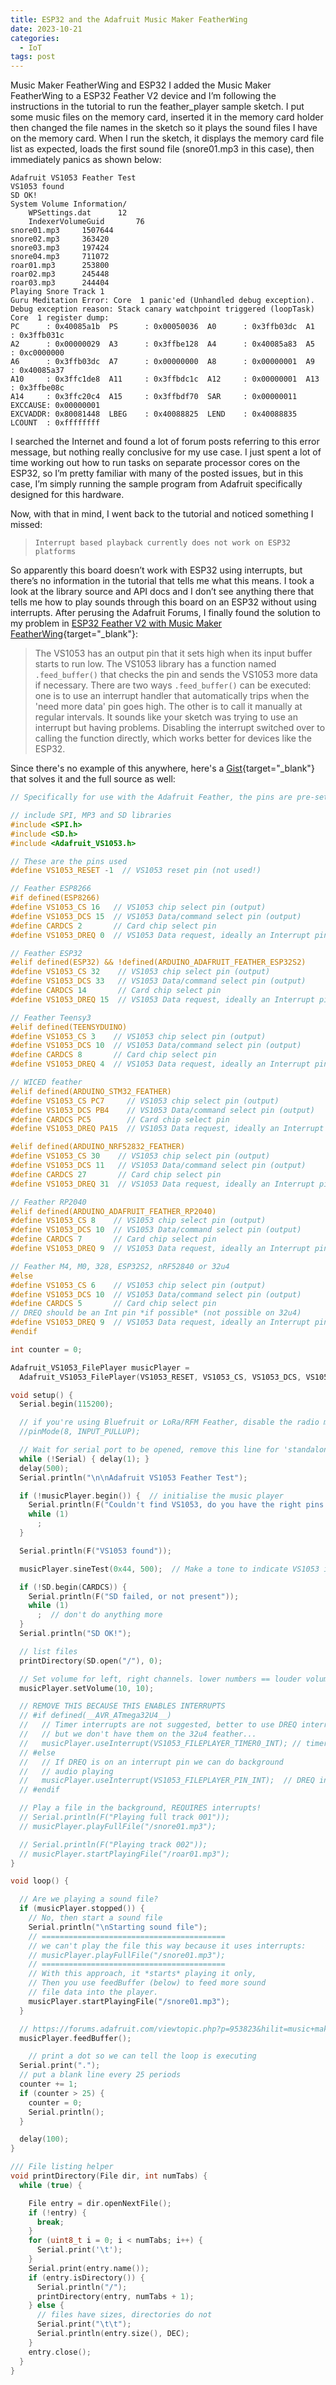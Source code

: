 ```yaml
---
title: ESP32 and the Adafruit Music Maker FeatherWing
date: 2023-10-21
categories:
  - IoT
tags: post
---
```


Music Maker FeatherWing and ESP32
I added the Music Maker FeatherWing to a ESP32 Feather V2 device and I’m following the instructions in the tutorial to run the feather_player sample sketch. I put some music files on the memory card, inserted it in the memory card holder then changed the file names in the sketch so it plays the sound files I have on the memory card. 
When I run the sketch, it displays the memory card file list as expected, loads the first sound file (snore01.mp3 in this case), then immediately panics as shown below:

```
Adafruit VS1053 Feather Test
VS1053 found
SD OK!
System Volume Information/
	WPSettings.dat		12
	IndexerVolumeGuid		76
snore01.mp3		1507644
snore02.mp3		363420
snore03.mp3		197424
snore04.mp3		711072
roar01.mp3		253800
roar02.mp3		245448
roar03.mp3		244404
Playing Snore Track 1
Guru Meditation Error: Core  1 panic'ed (Unhandled debug exception). 
Debug exception reason: Stack canary watchpoint triggered (loopTask) 
Core  1 register dump:
PC      : 0x40085a1b  PS      : 0x00050036  A0      : 0x3ffb03dc  A1      : 0x3ffb031c  
A2      : 0x00000029  A3      : 0x3ffbe128  A4      : 0x40085a83  A5      : 0xc0000000  
A6      : 0x3ffb03dc  A7      : 0x00000000  A8      : 0x00000001  A9      : 0x40085a37  
A10     : 0x3ffc1de8  A11     : 0x3ffbdc1c  A12     : 0x00000001  A13     : 0x3ffbe08c  
A14     : 0x3ffc20c4  A15     : 0x3ffbdf70  SAR     : 0x00000011  EXCCAUSE: 0x00000001  
EXCVADDR: 0x80081448  LBEG    : 0x40088825  LEND    : 0x40088835  LCOUNT  : 0xffffffff  
```

I searched the Internet and found a lot of forum posts referring to this error message, but nothing really conclusive for my use case. I just spent a lot of time working out how to run tasks on separate processor cores on the ESP32, so I’m pretty familiar with many of the posted issues, but in this case, I’m simply running the sample program from Adafruit specifically designed for this hardware.

Now, with that in mind, I went back to the tutorial and noticed something I missed:

> `Interrupt based playback currently does not work on ESP32 platforms`

So apparently this board doesn’t work with ESP32 using interrupts, but there’s no information in the tutorial that tells me what this means. I took a look at the library source and API docs and I don’t see anything there that tells me how to play sounds through this board on an ESP32 without using interrupts. After perusing the Adafruit Forums, I finally found the solution to my problem in [ESP32 Feather V2 with Music Maker FeatherWing](https://forums.adafruit.com/viewtopic.php?p=953823&hilit=music+maker+esp32#p953823){target="_blank"}:

>The VS1053 has an output pin that it sets high when its input buffer starts to run low.
>The VS1053 library has a function named `.feed_buffer()` that checks the pin and sends the VS1053 more data if necessary.
>There are two ways `.feed_buffer()` can be executed: one is to use an interrupt handler that automatically trips when the 'need more data' pin goes high. The other is to call it manually at regular intervals.
>It sounds like your sketch was trying to use an interrupt but having problems. Disabling the interrupt switched over to calling the function directly, which works better for devices like the ESP32.

Since there's no example of this anywhere, here's a [Gist](https://gist.github.com/johnwargo/d1faa619fc0b008837bafaabe8581e84){target="_blank"} that solves it and the full source as well:

```c
// Specifically for use with the Adafruit Feather, the pins are pre-set here!

// include SPI, MP3 and SD libraries
#include <SPI.h>
#include <SD.h>
#include <Adafruit_VS1053.h>

// These are the pins used
#define VS1053_RESET -1  // VS1053 reset pin (not used!)

// Feather ESP8266
#if defined(ESP8266)
#define VS1053_CS 16   // VS1053 chip select pin (output)
#define VS1053_DCS 15  // VS1053 Data/command select pin (output)
#define CARDCS 2       // Card chip select pin
#define VS1053_DREQ 0  // VS1053 Data request, ideally an Interrupt pin

// Feather ESP32
#elif defined(ESP32) && !defined(ARDUINO_ADAFRUIT_FEATHER_ESP32S2)
#define VS1053_CS 32    // VS1053 chip select pin (output)
#define VS1053_DCS 33   // VS1053 Data/command select pin (output)
#define CARDCS 14       // Card chip select pin
#define VS1053_DREQ 15  // VS1053 Data request, ideally an Interrupt pin

// Feather Teensy3
#elif defined(TEENSYDUINO)
#define VS1053_CS 3    // VS1053 chip select pin (output)
#define VS1053_DCS 10  // VS1053 Data/command select pin (output)
#define CARDCS 8       // Card chip select pin
#define VS1053_DREQ 4  // VS1053 Data request, ideally an Interrupt pin

// WICED feather
#elif defined(ARDUINO_STM32_FEATHER)
#define VS1053_CS PC7     // VS1053 chip select pin (output)
#define VS1053_DCS PB4    // VS1053 Data/command select pin (output)
#define CARDCS PC5        // Card chip select pin
#define VS1053_DREQ PA15  // VS1053 Data request, ideally an Interrupt pin

#elif defined(ARDUINO_NRF52832_FEATHER)
#define VS1053_CS 30    // VS1053 chip select pin (output)
#define VS1053_DCS 11   // VS1053 Data/command select pin (output)
#define CARDCS 27       // Card chip select pin
#define VS1053_DREQ 31  // VS1053 Data request, ideally an Interrupt pin

// Feather RP2040
#elif defined(ARDUINO_ADAFRUIT_FEATHER_RP2040)
#define VS1053_CS 8    // VS1053 chip select pin (output)
#define VS1053_DCS 10  // VS1053 Data/command select pin (output)
#define CARDCS 7       // Card chip select pin
#define VS1053_DREQ 9  // VS1053 Data request, ideally an Interrupt pin

// Feather M4, M0, 328, ESP32S2, nRF52840 or 32u4
#else
#define VS1053_CS 6    // VS1053 chip select pin (output)
#define VS1053_DCS 10  // VS1053 Data/command select pin (output)
#define CARDCS 5       // Card chip select pin
// DREQ should be an Int pin *if possible* (not possible on 32u4)
#define VS1053_DREQ 9  // VS1053 Data request, ideally an Interrupt pin
#endif

int counter = 0;

Adafruit_VS1053_FilePlayer musicPlayer =
  Adafruit_VS1053_FilePlayer(VS1053_RESET, VS1053_CS, VS1053_DCS, VS1053_DREQ, CARDCS);

void setup() {
  Serial.begin(115200);

  // if you're using Bluefruit or LoRa/RFM Feather, disable the radio module
  //pinMode(8, INPUT_PULLUP);

  // Wait for serial port to be opened, remove this line for 'standalone' operation
  while (!Serial) { delay(1); }
  delay(500);
  Serial.println("\n\nAdafruit VS1053 Feather Test");

  if (!musicPlayer.begin()) {  // initialise the music player
    Serial.println(F("Couldn't find VS1053, do you have the right pins defined?"));
    while (1)
      ;
  }

  Serial.println(F("VS1053 found"));

  musicPlayer.sineTest(0x44, 500);  // Make a tone to indicate VS1053 is working

  if (!SD.begin(CARDCS)) {
    Serial.println(F("SD failed, or not present"));
    while (1)
      ;  // don't do anything more
  }
  Serial.println("SD OK!");

  // list files
  printDirectory(SD.open("/"), 0);

  // Set volume for left, right channels. lower numbers == louder volume!
  musicPlayer.setVolume(10, 10);

  // REMOVE THIS BECAUSE THIS ENABLES INTERRUPTS
  // #if defined(__AVR_ATmega32U4__)
  //   // Timer interrupts are not suggested, better to use DREQ interrupt!
  //   // but we don't have them on the 32u4 feather...
  //   musicPlayer.useInterrupt(VS1053_FILEPLAYER_TIMER0_INT); // timer int
  // #else
  //   // If DREQ is on an interrupt pin we can do background
  //   // audio playing
  //   musicPlayer.useInterrupt(VS1053_FILEPLAYER_PIN_INT);  // DREQ int
  // #endif

  // Play a file in the background, REQUIRES interrupts!
  // Serial.println(F("Playing full track 001"));
  // musicPlayer.playFullFile("/snore01.mp3");

  // Serial.println(F("Playing track 002"));
  // musicPlayer.startPlayingFile("/roar01.mp3");
}

void loop() {

  // Are we playing a sound file?
  if (musicPlayer.stopped()) {
    // No, then start a sound file
    Serial.println("\nStarting sound file");
    // =========================================
    // we can't play the file this way because it uses interrupts:
    // musicPlayer.playFullFile("/snore01.mp3");
    // =========================================
    // With this approach, it *starts* playing it only,
    // Then you use feedBuffer (below) to feed more sound
    // file data into the player.
    musicPlayer.startPlayingFile("/snore01.mp3");
  }

  // https://forums.adafruit.com/viewtopic.php?p=953823&hilit=music+maker+esp32#p953823
  musicPlayer.feedBuffer();

    // print a dot so we can tell the loop is executing
  Serial.print(".");
  // put a blank line every 25 periods
  counter += 1;
  if (counter > 25) {
    counter = 0;
    Serial.println();
  }

  delay(100);
}

/// File listing helper
void printDirectory(File dir, int numTabs) {
  while (true) {

    File entry = dir.openNextFile();
    if (!entry) {
      break;
    }
    for (uint8_t i = 0; i < numTabs; i++) {
      Serial.print('\t');
    }
    Serial.print(entry.name());
    if (entry.isDirectory()) {
      Serial.println("/");
      printDirectory(entry, numTabs + 1);
    } else {
      // files have sizes, directories do not
      Serial.print("\t\t");
      Serial.println(entry.size(), DEC);
    }
    entry.close();
  }
}
```
